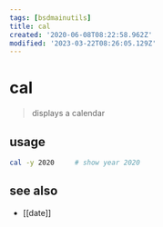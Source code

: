 ```yaml
---
tags: [bsdmainutils]
title: cal
created: '2020-06-08T08:22:58.962Z'
modified: '2023-03-22T08:26:05.129Z'
---
```


# cal

> displays a calendar

## usage

```sh
cal -y 2020     # show year 2020
```

## see also

- [[date]]
